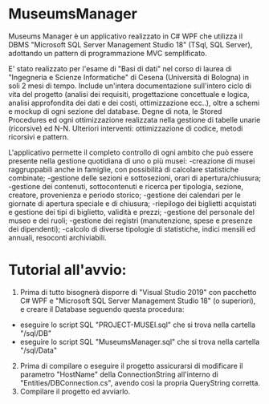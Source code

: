 # MuseumsManager
Museums Manager è un applicativo realizzato in C# WPF che utilizza il DBMS "Microsoft SQL Server Management Studio 18" (TSql, SQL Server), adottando un pattern di programmazione MVC semplificato.

E' stato realizzato per l'esame di "Basi di dati" nel corso di laurea di "Ingegneria e Scienze Informatiche" di Cesena (Università di Bologna) in soli 2 mesi di tempo. Include un'intera documentazione sull'intero ciclo di vita del progetto (analisi dei requisiti, progettazione concettuale e logica, analisi approfondita dei dati e dei costi, ottimizzazione ecc..), oltre a schemi e mockup di ogni sezione del database. Degne di nota, le Stored Procedures ed ogni ottimizzazione realizzata nella gestione di tabelle unarie (ricorsive) ed N-N. Ulteriori interventi: ottimizzazione di codice, metodi ricorsivi e pattern.

L'applicativo permette il completo controllo di ogni ambito che può essere presente nella gestione quotidiana di uno o più musei:
-creazione di musei raggruppabili anche in famiglie, con possibilità di calcolare statistiche combinate;
-gestione delle sezioni e sottosezioni, orari di apertura/chiusura;
-gestione dei contenuti, sottocontenuti e ricerca per tipologia, sezione, creatore, provenienza e periodo storico;
-gestione dei calendari per le giornate di apertura speciale e di chiusura;
-riepilogo dei biglietti acquistati e gestione dei tipi di biglietto, validità e prezzi;
-gestione del personale del museo e dei ruoli;
-gestione dei registri (manutenzione, spese e presenze dei dipendenti);
-calcolo di diverse tipologie di statistiche, indici mensili ed annuali, resoconti archiviabili.

# Tutorial all'avvio:
1) Prima di tutto bisognerà disporre di "Visual Studio 2019" con pacchetto C# WPF e "Microsoft SQL Server Management Studio 18" (o superiori), e creare il Database seguendo questa procedura:
- eseguire lo script SQL "PROJECT-MUSEI.sql" che si trova nella cartella "/sql/DB"
- eseguire lo script SQL "MuseumsManager.sql" che si trova nella cartella "/sql/Data"

2) Prima di compilare o eseguire il progetto assicurarsi di modificare il parametro "HostName" della ConnectionString all'interno di "Entities/DBConnection.cs", avendo così la propria QueryString corretta.
3) Compilare il progetto ed avviarlo.
